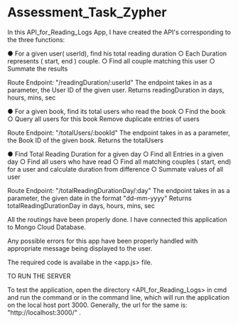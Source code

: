 # Assessment_Task_Zypher
In this API_for_Reading_Logs App, I have created the API's corresponding to the three functions:

● For a given user( userId), find his total reading duration
○ Each Duration represents ( start, end ) couple.
○ Find all couple matching this user
○ Summate the results

Route Endpoint: "/readingDuration/:userId"
The endpoint takes in as a parameter, the User ID of the given user. 
Returns readingDuration in days, hours, mins, sec

● For a given book, find its total users who read the book
○ Find the book
○ Query all users for this book
Remove duplicate entries of users

Route Endpoint: "/totalUsers/:bookId"
The endpoint takes in as a parameter, the Book ID of the given book. 
Returns the totalUsers

● Find Total Reading Duration for a given day
○ Find all Entries in a given day
○ Find all users who have read
○ Find all matching couples ( start, end) for a user and calculate duration from
difference
○ Summate values of all user

Route Endpoint: "/totalReadingDurationDay/:day"
The endpoint takes in as a parameter, the given date in the format "dd-mm-yyyy" 
Returns totalReadingDurationDay in days, hours, mins, sec

All the routings have been properly done. I have connected this application to Mongo Cloud
Database.

Any possible errors for this app have been properly handled with appropriate message being 
displayed to the user.

The required code is availabe in the <app.js> file.

TO RUN THE SERVER

To test the application, open the directory <API_for_Reading_Logs> in cmd and run the command
<node app.js> or <nodemon> in the command line, which will run the application on the local
host port 3000.
Generally, the url for the same is: "http://localhost:3000/" .
